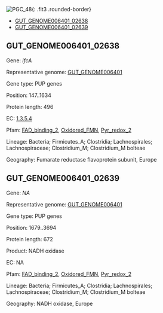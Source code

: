 ![PGC_48](../static/images/Clusters_figure/PGC_48.jpg){: .fit3 .rounded-border}

<ul id="myTab" class="nav nav-tabs">
  <li class="active">
        <a href="#tab1" data-toggle="tab">GUT_GENOME006401_02638</a>
  </li>
<li><a href="#tab2" data-toggle="tab">GUT_GENOME006401_02639</a></li>
</ul>

<div id="myTabContent" class="tab-content">
  <div class="tab-pane fade in active" id="tab1">

<h2 id="GUT_GENOME006401_02638">GUT_GENOME006401_02638</h2>
<p>Gene: <em>ifcA</em>
<p>Representative genome: <a href="https://www.ebi.ac.uk/metagenomics/genomes/MGYG-HGUT-01493">GUT_GENOME006401</a></p>
<p>Gene type: PUP genes</p>
<p>Position: 147..1634</p>
<p>Protein length: 496</p>
<p>EC: <a href="https://www.brenda-enzymes.org/enzyme.php?ecno=1.3.5.4">1.3.5.4</a></p>
<p>Pfam: <a href="http://pfam.xfam.org/family/FAD_binding_2">FAD_binding_2</a>, <a href="http://pfam.xfam.org/family/Oxidored_FMN">Oxidored_FMN</a>, <a href="http://pfam.xfam.org/family/Pyr_redox_2">Pyr_redox_2</a></p>
<p>Lineage: Bacteria; Firmicutes_A; Clostridia; Lachnospirales; Lachnospiraceae; Clostridium_M; Clostridium_M bolteae</p>
<p>Geography: Fumarate reductase flavoprotein subunit, Europe</p>
  </div>

  <div class="tab-pane fade" id="tab2">

<h2 id="GUT_GENOME006401_02639">GUT_GENOME006401_02639</h2>
<p>Gene: <em>NA</em></p>
<p>Representative genome: <a href="https://www.ebi.ac.uk/metagenomics/genomes/MGYG-HGUT-01493">GUT_GENOME006401</a></p>
<p>Gene type: PUP genes</p>
<p>Position: 1679..3694</p>
<p>Protein length: 672</p>
<p>Product: NADH oxidase</p>
<p>EC: NA</p>
<p>Pfam: <a href="http://pfam.xfam.org/family/FAD_binding_2">FAD_binding_2</a>, <a href="http://pfam.xfam.org/family/Oxidored_FMN">Oxidored_FMN</a>, <a href="http://pfam.xfam.org/family/Pyr_redox_2">Pyr_redox_2</a></p>
<p>Lineage: Bacteria; Firmicutes_A; Clostridia; Lachnospirales; Lachnospiraceae; Clostridium_M; Clostridium_M bolteae</p>
<p>Geography: NADH oxidase, Europe</p>

  </div>
</div>
